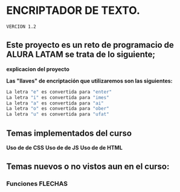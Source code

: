 # ENCRIPTADOR DE TEXTO.
`VERCION 1.2`

## Este proyecto es un reto de programacio de ALURA LATAM se trata de lo siguiente;

**explicacion del proyecto**

**Las "llaves" de encriptación que utilizaremos son las siguientes:**

```h
La letra "e" es convertida para "enter"
La letra "i" es convertida para "imes"
La letra "a" es convertida para "ai"
La letra "o" es convertida para "ober"
La letra "u" es convertida para "ufat"
```

## Temas implementados del curso 

**Uso de de CSS**
**Uso de de JS**
**Uso de de HTML**

## Temas nuevos o no vistos aun en el curso:

### Funciones **FLECHAS**